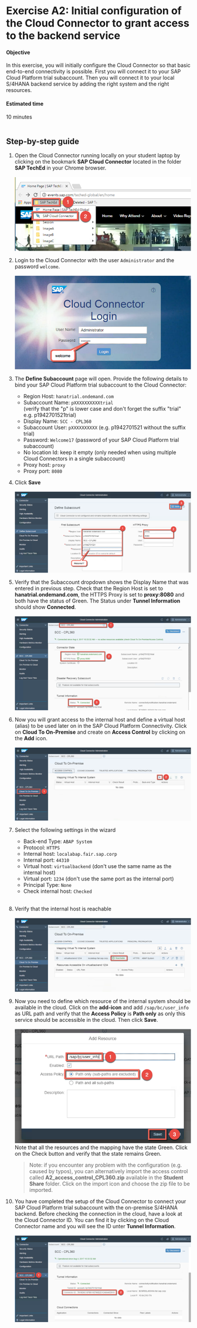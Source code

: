 # Exercise A2: Initial configuration of the Cloud Connector to grant access to the backend service

#### Objective
In this exercise, you will initially configure the Cloud Connector so that basic end-to-end connectivity is possible. First you will connect it to your SAP Cloud Platform trial subaccount. Then you will connect it to your local S/4HANA backend service by adding the right system and the right resources.

#### Estimated time
10 minutes
<br />
<br />

## Step-by-step guide
1. Open the Cloud Connector running locally on your student laptop by clicking on the bookmark **SAP Cloud Connector** located in the folder **SAP TechEd** in your Chrome browser.<br /><br />
    ![](../../images/a2-scc-shortcut.png)

1. Login to the Cloud Connector with the user `Administrator` and the password `welcome`.<br /><br />
    ![](../../images/a2-scc-credentials.png)

1. The **Define Subaccount** page will open. Provide the following details to bind your SAP Cloud Platform trial subaccount to the Cloud Connector:
    - Region Host: `hanatrial.ondemand.com`
    - Subaccount Name: `pXXXXXXXXXXtrial` <br />
    (verify that the "p" is lower case and don't forget the suffix "trial" e.g. p1942701521trial)
    - Display Name: `SCC - CPL360`
    - Subaccount User: `pXXXXXXXXXX` (e.g. p1942701521 without the suffix trial)
    - Password: `Welcome17` (password of your SAP Cloud Platform trial subaccount)
    - No location Id: keep it empty (only needed when using multiple Cloud Connectors in a single subaccount)
    - Proxy host: `proxy`
    - Proxy port: `8080`

1. Click **Save**
<br /><br />
    ![](../../images/a2-scc-mapping.png)

1. Verify that the Subaccount dropdown shows the Display Name that was entered in previous step. Check that the Region Host is set to **hanatrial.ondemand.com**, the HTTPS Proxy is set to **proxy:8080** and both have the status of Green. The Status under **Tunnel Information** should show **Connected**.<br /><br />
    ![](../../images/a2-scc-connection-check.png)

1. Now you will grant access to the internal host and define a virtual host (alias) to be used later on in the SAP Cloud Platform Connectivity. Click on **Cloud To On-Premise** and create on **Access Control** by clicking on the **Add** icon.<br /><br />
    ![](../../images/a2-scc-add-ac.png)

1. Select the following settings in the wizard
    - Back-end Type: `ABAP System`
    - Protocol: `HTTPS`
    - Internal host: `localabap.fair.sap.corp`
    - Internal port: `44310`
    - Virtual host: `virtualbackend` (don't use the same name as the internal host)
    - Virtual port: `1234` (don't use the same port as the internal port)
    - Principal Type: `None`
    - Check internal host: `Checked`
    <br /><br />

1. Verify that the internal host is reachable
<br /><br />
    ![](../../images/a2-scc-reachable.png)

1. Now you need to define which resource of the internal system should be available in the cloud. Click on the **add-icon** and add `/sap/bc/user_info` as URL path and verify that the **Access Policy** is **Path only** as only this service should be accessible in the cloud. Then click **Save**.
<br /><br />
    ![](../../images/a2-scc-resource.png)
    <br />
Note that all the resources and the mapping have the state Green. Click on the Check button and verify that the state remains Green.

      > Note: if you encounter any problem with the configuration (e.g. caused by typos), you can alternatively import the access control called **A2_access_control_CPL360.zip** available in the **Student Share** folder. Click on the import icon and choose the zip file to be imported.

1. You have completed the setup of the Cloud Connector to connect your SAP Cloud Platform trial subaccount with the on-premise S/4HANA backend. Before checking the connection in the cloud, have a look at the Cloud Connector ID. You can find it by clicking on the Cloud Connector name and you will see the ID unter **Tunnel Information**.<br /><br />
    ![](../../images/a2-scc-id.png)
